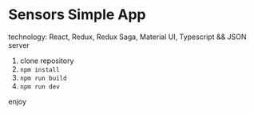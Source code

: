 # Sensors Simple App
technology: React, Redux, Redux Saga, Material UI, Typescript && JSON server

1. clone repository
2. `npm install`
3. `npm run build`
4. `npm run dev`

enjoy
